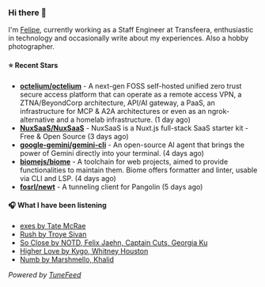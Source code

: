 ### Hi there 👋

I'm [Felipe](https://felipevm.com), currently working as a Staff Engineer at Transfeera, enthusiastic in technology and occasionally write about my experiences. Also a hobby photographer.

#### ⭐ Recent Stars
- **[octelium/octelium](https://github.com/octelium/octelium)** - A next-gen FOSS self-hosted unified zero trust secure access platform that can operate as a remote access VPN, a ZTNA/BeyondCorp architecture, API/AI gateway, a PaaS, an infrastructure for MCP &amp; A2A architectures or even as an ngrok-alternative and a homelab infrastructure. (1 day ago)
- **[NuxSaaS/NuxSaaS](https://github.com/NuxSaaS/NuxSaaS)** - NuxSaaS is a Nuxt.js full-stack SaaS starter kit - Free &amp; Open Source (3 days ago)
- **[google-gemini/gemini-cli](https://github.com/google-gemini/gemini-cli)** - An open-source AI agent that brings the power of Gemini directly into your terminal. (4 days ago)
- **[biomejs/biome](https://github.com/biomejs/biome)** - A toolchain for web projects, aimed to provide functionalities to maintain them. Biome offers formatter and linter, usable via CLI and LSP. (4 days ago)
- **[fosrl/newt](https://github.com/fosrl/newt)** - A tunneling client for Pangolin (5 days ago)

#### 🎧 What I have been listening
- [exes by Tate McRae](https://open.spotify.com/track/4E63weMCaNZuGPEFMnuEi8)
- [Rush by Troye Sivan](https://open.spotify.com/track/4ZnkygoWLzcGbQYCm3lkae)
- [So Close by NOTD, Felix Jaehn, Captain Cuts, Georgia Ku](https://open.spotify.com/track/7FjZU7XFs7P9jHI9Z0yRhK)
- [Higher Love by Kygo, Whitney Houston](https://open.spotify.com/track/6oJ6le65B3SEqPwMRNXWjY)
- [Numb by Marshmello, Khalid](https://open.spotify.com/track/10xV5l9nhLvFpR8mqzs0bL)

_Powered by [TuneFeed](https://tunefeed.app?ref=github.com)_
